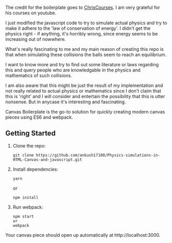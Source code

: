 The credit for the boilerplate goes to [ChrisCourses](https://github.com/christopher4lis). I am very grateful for his courses on youtube.

I just modified the javascript code to try to simulate actual physics and try to make it adhere to the 'law of conservation of energy'. I didn't get the physics right - if anything, it's horribly wrong, since energy seems to be increasing out of nowwhere.

What's really fascinating to me and my main reason of creating this repo is that when simulating these collisions the balls seem to reach an equilibrium. 

I want to know more and try to find out some literature or laws regarding this and query people who are knowledgable in the physics and mathematics of such collisions. 

I am also aware that this might be just the result of my implementation and not really related to actual physics or mathematics since I don't claim that this is 'right' and I will consider and entertain the possibility that this is utter nonsense. But in anycase it's interesting and fascinating.

Canvas Boilerplate is the go-to solution for quickly creating modern canvas pieces using ES6 and webpack.

## Getting Started

1.  Clone the repo:

        git clone https://github.com/ankush17100/Physics-simulations-in-HTML-Canvas-and-javascript.git

2.  Install dependencies:

        yarn

    or

        npm install

3.  Run webpack:

        npm start
        or
        webpack

Your canvas piece should open up automatically at http://localhost:3000.
